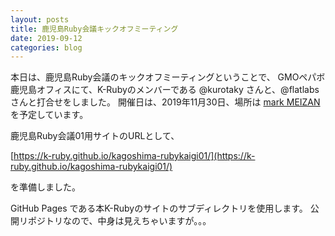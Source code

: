 ```yaml
---
layout: posts
title: 鹿児島Ruby会議キックオフミーティング
date: 2019-09-12
categories: blog
---
```


本日は、鹿児島Ruby会議のキックオフミーティングということで、
GMOペパボ鹿児島オフィスにて、K-Rubyのメンバーである @kurotaky さんと、@flatlabs さんと打合せをしました。
開催日は、2019年11月30日、場所は [mark MEIZAN] を予定しています。

鹿児島Ruby会議01用サイトのURLとして、

[https://k-ruby.github.io/kagoshima-rubykaigi01/](https://k-ruby.github.io/kagoshima-rubykaigi01/)

を準備しました。

GitHub Pages である本K-Rubyのサイトのサブディレクトリを使用します。
公開リポジトリなので、中身は見えちゃいますが。。。

[mark MEIZAN]: https://mark-meizan.io/about

